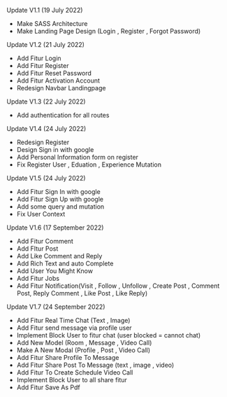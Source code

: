 Update V1.1 (19 July 2022)
- Make SASS Architecture
- Make Landing Page Design (Login , Register , Forgot Password)

Update V1.2 (21 July 2022)
- Add Fitur Login
- Add Fitur Register
- Add Fitur Reset Password
- Add Fitur Activation Account
- Redesign Navbar Landingpage

Update V1.3 (22 July 2022)
- Add authentication for all routes

Update V1.4 (24 July 2022)
- Redesign Register
- Design Sign in with google
- Add Personal Information form on register
- Fix Register User , Eduation , Experience Mutation

Update V1.5 (24 July 2022)
- Add Fitur Sign In with google
- Add Fitur Sign Up with google
- Add some query and mutation
- Fix User Context 

Update V1.6 (17 September 2022)
- Add Fitur Comment
- Add FItur Post
- Add Like Comment and Reply
- Add Rich Text and auto Complete
- Add User You Might Know
- Add Fitur Jobs
- Add Fitur Notification(Visit , Follow , Unfollow , Create Post , Comment Post, Reply Comment , Like Post , Like Reply)

Update V1.7 (24 September 2022)
- Add Fitur Real Time Chat (Text , Image)
- Add Fitur send message via profile user
- Implement Block User to fitur chat (user blocked = cannot chat)
- Add New Model (Room , Message , Video Call)
- Make A New Modal (Profile , Post , Video Call)
- Add Fitur Share Profile To Message
- Add Fitur Share Post To Message (text , image , video)
- Add Fitur To Create Schedule Video Call
- Implement Block User to all share fitur
- Add Fitur Save As Pdf